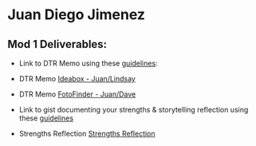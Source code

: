 # Juan Diego Jimenez


## Mod 1 Deliverables:
* Link to DTR Memo using these [guidelines](https://github.com/turingschool/career-development-curriculum/blob/master/module_one/dtr_guidelines_memo.md):

* DTR Memo [Ideabox - Juan/Lindsay](https://gist.github.com/jdiejim/9bee3758ccbdbb7116291157befc6667)
* DTR Memo [FotoFinder - Juan/Dave](https://gist.github.com/jdiejim/84e6b7f310dde78291a40142b344e849)

* Link to gist documenting your strengths & storytelling reflection using these [guidelines](https://github.com/turingschool/career-development-curriculum/blob/master/module_one/strengths_storytelling_reflection.md)

* Strengths Reflection [Strengths Reflection](https://gist.github.com/jdiejim/39f8557594d3babcf6fb4b69f46c12f7)
